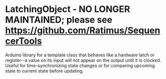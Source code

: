 # LatchingObject - NO LONGER MAINTAINED; please see https://github.com/Ratimus/SequencerTools
Arduino library for a template class that behaves like a hardware latch or register--a value on its input will not appear on the output until it is clocked. Useful for time-synchronizing state changes or for comparing upcoming state to current state before updating.
